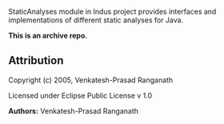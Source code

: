 StaticAnalyses module in Indus project provides interfaces and implementations of different static analyses for Java.

**This is an archive repo.**

## Attribution

Copyright (c) 2005, Venkatesh-Prasad Ranganath

Licensed under Eclipse Public License v 1.0

**Authors:** Venkatesh-Prasad Ranganath
